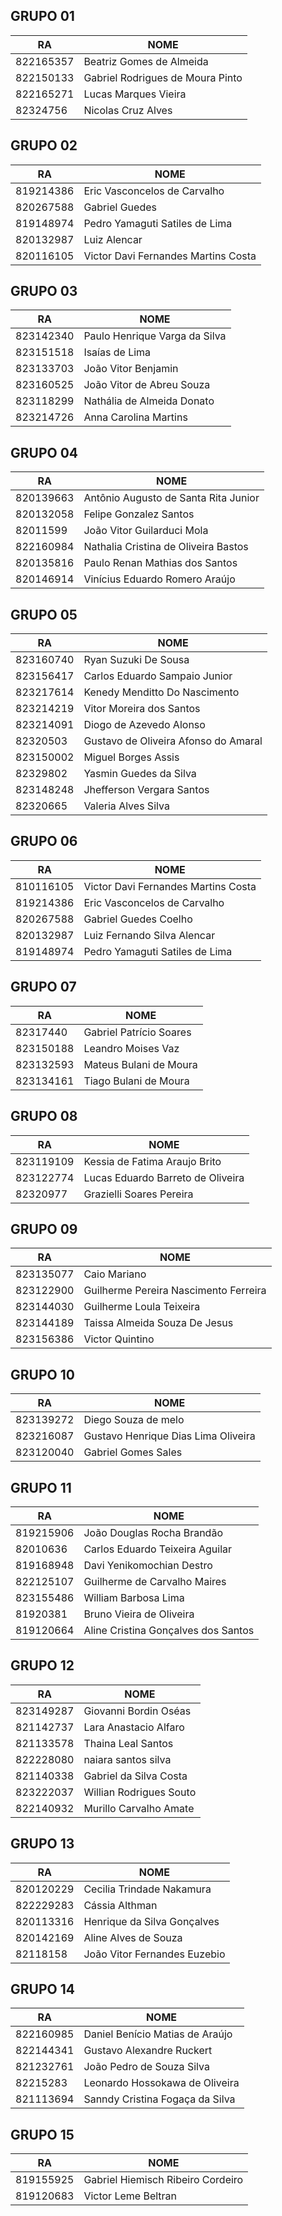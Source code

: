 
## GRUPO 01
| RA | NOME  |
|---|---|
|822165357|Beatriz Gomes de Almeida|
|822150133|Gabriel Rodrigues de Moura Pinto|
|822165271|Lucas Marques Vieira|
|82324756|Nicolas Cruz Alves|

## GRUPO 02
| RA | NOME  |
|---|---|
|819214386|Eric Vasconcelos de Carvalho|
|820267588|Gabriel Guedes|
|819148974|Pedro Yamaguti Satiles de Lima|
|820132987|Luiz Alencar|
|820116105|Victor Davi Fernandes Martins Costa|

## GRUPO 03
| RA | NOME  |
|---|---|
|823142340|Paulo Henrique Varga da Silva|
|823151518|Isaías de Lima|
|823133703|João Vitor Benjamin|
|823160525|João Vitor de Abreu Souza|
|823118299|Nathália de Almeida Donato| 
|823214726|Anna Carolina Martins|

## GRUPO 04
| RA | NOME  |
|---|---|
|820139663|Antônio Augusto de Santa Rita Junior|
|820132058|Felipe Gonzalez Santos|
|82011599|João Vitor Guilarduci Mola|
|822160984|Nathalia Cristina de Oliveira Bastos|
|820135816|Paulo Renan Mathias dos Santos|
|820146914|Vinícius Eduardo Romero Araújo|

## GRUPO 05
| RA | NOME  |
|---|---|
|823160740|Ryan Suzuki De  Sousa|
|823156417|Carlos Eduardo Sampaio Junior|
|823217614|Kenedy Menditto Do Nascimento|
|823214219|Vitor Moreira dos Santos|
|823214091|Diogo de Azevedo Alonso|
|82320503|Gustavo de Oliveira Afonso do Amaral|
|823150002|Miguel Borges Assis|
|82329802|Yasmin Guedes da Silva|
|823148248|Jhefferson Vergara Santos|
|82320665|Valeria Alves Silva|

## GRUPO 06
| RA | NOME  |
|---|---|
|810116105|Victor Davi Fernandes Martins Costa|
|819214386|Eric Vasconcelos de Carvalho|
|820267588|Gabriel Guedes Coelho|
|820132987|Luiz Fernando Silva Alencar|
|819148974|Pedro Yamaguti Satiles de Lima|

## GRUPO 07
| RA | NOME  |
|---|---|
|82317440|Gabriel Patrício Soares|
|823150188|Leandro Moises Vaz|
|823132593|Mateus Bulani de Moura|
|823134161|Tiago Bulani de Moura|

## GRUPO 08
| RA | NOME  |
|---|---|
|823119109|Kessia de Fatima Araujo Brito|
|823122774|Lucas Eduardo Barreto de Oliveira|
|82320977|Grazielli Soares Pereira|

## GRUPO 09
| RA | NOME  |
|---|---|
|823135077|Caio Mariano|
|823122900|Guilherme Pereira Nascimento Ferreira|
|823144030|Guilherme Loula Teixeira|
|823144189|Taissa Almeida Souza De Jesus|
|823156386|Victor Quintino|

## GRUPO 10
| RA | NOME  |
|---|---|
|823139272|Diego Souza de melo|
|823216087|Gustavo Henrique Dias Lima Oliveira|
|823120040|Gabriel Gomes Sales|

## GRUPO 11
| RA | NOME  |
|---|---|
|819215906|João Douglas Rocha Brandão|
|82010636|Carlos Eduardo Teixeira Aguilar|
|819168948|Davi Yenikomochian Destro|
|822125107|Guilherme de Carvalho Maires|
|823155486|William Barbosa Lima|
|81920381|Bruno Vieira de Oliveira|
|819120664|Aline Cristina Gonçalves dos Santos|

## GRUPO 12
| RA | NOME  |
|---|---|
|823149287| Giovanni Bordin Oséas|
|821142737| Lara Anastacio Alfaro|
|821133578| Thaina Leal Santos|
|822228080| naiara santos silva|
|821140338| Gabriel da Silva Costa|
|823222037| Willian Rodrigues Souto|
|822140932| Murillo Carvalho Amate|

## GRUPO 13
| RA | NOME  |
|---|---|
|820120229| Cecilia Trindade Nakamura| 
|822229283| Cássia Althman |
|820113316| Henrique da Silva Gonçalves |
|820142169| Aline Alves de Souza |
|82118158| João Vitor Fernandes Euzebio|

## GRUPO 14
| RA | NOME  |
|---|---|
|822160985| Daniel Benício Matias de Araújo|
|822144341| Gustavo Alexandre Ruckert|
|821232761| João Pedro de Souza Silva|
|82215283| Leonardo Hossokawa de Oliveira|
|821113694| Sanndy Cristina Fogaça da Silva| 

## GRUPO 15
| RA | NOME  |
|---|---|
|819155925|Gabriel Hiemisch Ribeiro Cordeiro|
|819120683|Victor Leme Beltran|